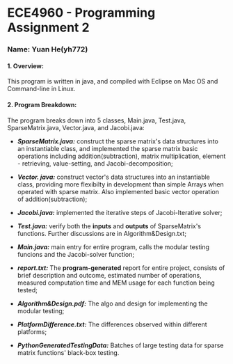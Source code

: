# ECE4960 - Programming Assignment 2
### Name: Yuan He(yh772)

#### 1. Overview:

This program is written in java, and compiled with Eclipse on Mac OS and Command-line in Linux.

#### 2. Program Breakdown:

The program breaks down into 5 classes, Main.java, Test.java, SparseMatrix.java, Vector.java, and Jacobi.java:

 - ***SparseMatrix.java:*** construct the sparse matrix's data structures into an instantiable class, and implemented the sparse matrix basic operations including addition(subtraction), matrix multiplication, element - retrieving, value-setting, and Jacobi-decomposition;
 
 - ***Vector. java:*** construct vector's data structures into an instantiable class, providing more flexibilty in development than simple Arrays when operated with sparse matrix. Also implemented basic vector operation of addition(subtraction);
 
 - ***Jacobi.java:*** implemented the iterative steps of Jacobi-Iterative solver;
 
 - ***Test.java:*** verify both the **inputs** and **outputs** of SparseMatrix's functions. Further discussions are in Algorithm&Design.txt;
 
 - ***Main.java:*** main entry for entire program, calls the modular testing funcions and the Jacobi-solver function;

 - ***report.txt:*** The **program-generated** report for entire project, consists of brief description and outcome, estimated number of operations, measured computation time and MEM usage for each function being tested;
 
 - ***Algorithm&Design.pdf:*** The algo and design for implementing the modular testing;
 
 - ***PlatformDifference.txt:*** The differences observed within different platforms;
 
 - ***PythonGeneratedTestingData:*** Batches of large testing data for sparse matrix functions' black-box testing.

